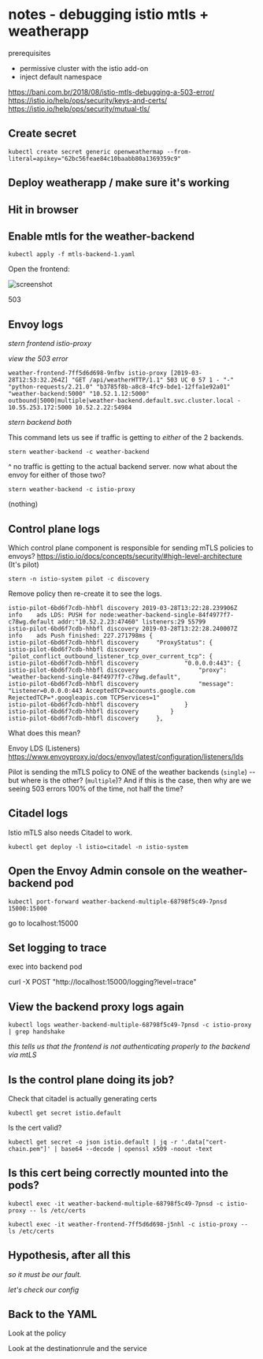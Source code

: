 # notes - debugging istio mtls + weatherapp 

prerequisites 
- permissive cluster with the istio add-on
- inject default namespace 


https://bani.com.br/2018/08/istio-mtls-debugging-a-503-error/
https://istio.io/help/ops/security/keys-and-certs/
https://istio.io/help/ops/security/mutual-tls/

## Create secret 

```
kubectl create secret generic openweathermap --from-literal=apikey="62bc56feae84c10baabb80a1369359c9"
```

## Deploy weatherapp / make sure it's working  


## Hit in browser 

## Enable mtls for the weather-backend  

```
kubectl apply -f mtls-backend-1.yaml
```

Open the frontend: 

![screenshot](mtls-error.png)

503 

## Envoy logs 

*stern frontend istio-proxy* 

*view the 503 error* 
```
weather-frontend-7ff5d6d698-9nfbv istio-proxy [2019-03-28T12:53:32.264Z] "GET /api/weatherHTTP/1.1" 503 UC 0 57 1 - "-" "python-requests/2.21.0" "b3785f8b-a8c8-4fc9-bde1-12ffa1e92a01" "weather-backend:5000" "10.52.1.12:5000" outbound|5000|multiple|weather-backend.default.svc.cluster.local - 10.55.253.172:5000 10.52.2.22:54984
```

*stern backend both* 

This command lets us see if traffic is getting to *either* of the 2 backends. 

```
stern weather-backend -c weather-backend
```

^ no traffic is getting to the actual backend server. now what about the envoy for either of those two? 

```
stern weather-backend -c istio-proxy 
```

(nothing) 

## Control plane logs 




Which control plane component is responsible for sending mTLS policies to envoys? https://istio.io/docs/concepts/security/#high-level-architecture (It's pilot) 

```
stern -n istio-system pilot -c discovery
```

Remove policy then re-create it to see the logs. 

```
istio-pilot-6bd6f7cdb-hhbfl discovery 2019-03-28T13:22:28.239906Z	info	ads	LDS: PUSH for node:weather-backend-single-84f4977f7-c78wg.default addr:"10.52.2.23:47460" listeners:29 55799
istio-pilot-6bd6f7cdb-hhbfl discovery 2019-03-28T13:22:28.240007Z	info	ads	Push finished: 227.271798ms {
istio-pilot-6bd6f7cdb-hhbfl discovery     "ProxyStatus": {
istio-pilot-6bd6f7cdb-hhbfl discovery         "pilot_conflict_outbound_listener_tcp_over_current_tcp": {
istio-pilot-6bd6f7cdb-hhbfl discovery             "0.0.0.0:443": {
istio-pilot-6bd6f7cdb-hhbfl discovery                 "proxy": "weather-backend-single-84f4977f7-c78wg.default",
istio-pilot-6bd6f7cdb-hhbfl discovery                 "message": "Listener=0.0.0.0:443 AcceptedTCP=accounts.google.com RejectedTCP=*.googleapis.com TCPServices=1"
istio-pilot-6bd6f7cdb-hhbfl discovery             }
istio-pilot-6bd6f7cdb-hhbfl discovery         }
istio-pilot-6bd6f7cdb-hhbfl discovery     },
```

What does this mean? 

Envoy LDS (Listeners) https://www.envoyproxy.io/docs/envoy/latest/configuration/listeners/lds 

Pilot is sending the mTLS policy to ONE of the weather backends (`single`) -- but where is the other? (`multiple`)? 
And if this is the case, then why are we seeing 503 errors 100% of the time, not half the time? 

## Citadel logs 

Istio mTLS also needs Citadel to work. 

```
kubectl get deploy -l istio=citadel -n istio-system
```

## Open the Envoy Admin console on the weather-backend pod 

```
kubectl port-forward weather-backend-multiple-68798f5c49-7pnsd 15000:15000
```

go to localhost:15000 

## Set logging to trace 

exec into backend pod 

curl -X POST "http://localhost:15000/logging?level=trace"


## View the backend proxy logs again 

```
kubectl logs weather-backend-multiple-68798f5c49-7pnsd -c istio-proxy | grep handshake
```

*this tells us that the frontend is not authenticating properly to the backend via mtLS* 


## Is the control plane doing its job?

Check that citadel is actually generating certs 

```
kubectl get secret istio.default
```

Is the cert valid? 

```
kubectl get secret -o json istio.default | jq -r '.data["cert-chain.pem"]' | base64 --decode | openssl x509 -noout -text
```

## Is this cert being correctly mounted into the pods? 

```
kubectl exec -it weather-backend-multiple-68798f5c49-7pnsd -c istio-proxy -- ls /etc/certs

kubectl exec -it weather-frontend-7ff5d6d698-j5nhl -c istio-proxy -- ls /etc/certs
```

## Hypothesis, after all this 

*so it must be our fault.*

*let's check our config* 


## Back to the YAML 

Look at the policy 

Look at the destinationrule and the service 